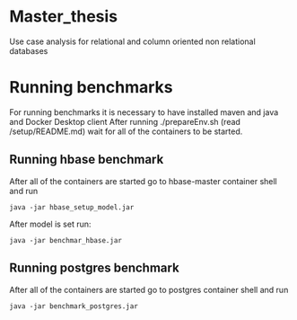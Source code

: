 # Master_thesis
Use case analysis for relational and column oriented non relational databases

# Running benchmarks

For running benchmarks it is necessary to have installed maven and java and Docker Desktop client
After running ./prepareEnv.sh (read /setup/README.md) wait for all of the containers to be started.

## Running hbase benchmark

After all of the containers are started go to hbase-master container shell and run 

    java -jar hbase_setup_model.jar

After model is set run:

    java -jar benchmar_hbase.jar

## Running postgres benchmark

After all of the containers are started go to postgres container shell and run 

    java -jar benchmark_postgres.jar


